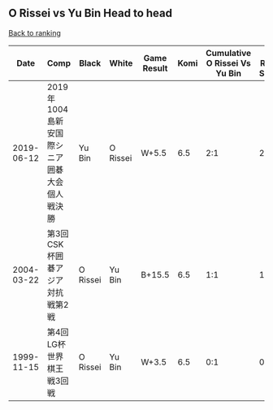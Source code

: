 ## O Rissei vs Yu Bin Head to head

[Back to ranking](../../index.md)




| **Date** | **Comp** | **Black** | **White** | **Game Result** | **Komi** | **Cumulative O Rissei Vs Yu Bin** | **O Rissei Streak** | **Yu Bin Streak** | 
| --- | --- | --- | --- | --- | --- | --- | --- | --- |
| 2019-06-12 | 2019年1004島新安国際シニア囲碁大会個人戦決勝 | Yu Bin | O Rissei | W+5.5 | 6.5 | 2:1 | 2 | 0 | 
| 2004-03-22 | 第3回CSK杯囲碁アジア対抗戦第2戦 | O Rissei | Yu Bin | B+15.5 | 6.5 | 1:1 | 1 | 0 | 
| 1999-11-15 | 第4回LG杯世界棋王戦3回戦 | O Rissei | Yu Bin | W+3.5 | 6.5 | 0:1 | 0 | 1 |




